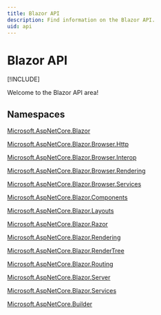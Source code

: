 ```yaml
---
title: Blazor API
description: Find information on the Blazor API.
uid: api
---
```

# Blazor API

[!INCLUDE[](~/includes/blazor-preview-notice.md)]

Welcome to the Blazor API area!

## Namespaces

[Microsoft.AspNetCore.Blazor](/api/Microsoft.AspNetCore.Blazor.html)  

[Microsoft.AspNetCore.Blazor.Browser.Http](/api/Microsoft.AspNetCore.Blazor.Browser.Http.html)

[Microsoft.AspNetCore.Blazor.Browser.Interop](/api/Microsoft.AspNetCore.Blazor.Browser.Interop.html)

[Microsoft.AspNetCore.Blazor.Browser.Rendering](/api/Microsoft.AspNetCore.Blazor.Browser.Rendering.html)

[Microsoft.AspNetCore.Blazor.Browser.Services](/api/Microsoft.AspNetCore.Blazor.Browser.Services.html)

[Microsoft.AspNetCore.Blazor.Components](/api/Microsoft.AspNetCore.Blazor.Components.html)

[Microsoft.AspNetCore.Blazor.Layouts](/api/Microsoft.AspNetCore.Blazor.Layouts.html)

[Microsoft.AspNetCore.Blazor.Razor](/api/Microsoft.AspNetCore.Blazor.Razor.html)

[Microsoft.AspNetCore.Blazor.Rendering](/api/Microsoft.AspNetCore.Blazor.Rendering.html)

[Microsoft.AspNetCore.Blazor.RenderTree](/api/Microsoft.AspNetCore.Blazor.RenderTree.html)

[Microsoft.AspNetCore.Blazor.Routing](/api/Microsoft.AspNetCore.Blazor.Routing.html)

[Microsoft.AspNetCore.Blazor.Server](/api/Microsoft.AspNetCore.Blazor.Server.html)

[Microsoft.AspNetCore.Blazor.Services](/api/Microsoft.AspNetCore.Blazor.Services.html)

[Microsoft.AspNetCore.Builder](/api/Microsoft.AspNetCore.Builder.html)
